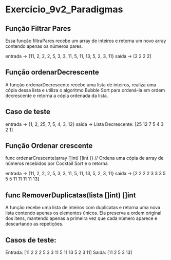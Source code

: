 # Exercicio_9v2_Paradigmas


## Função Filtrar Pares

Essa função filtraPares recebe um array de inteiros e retorna um novo array contendo apenas os números pares.

entrada -> {11, 2, 2, 2, 5, 3, 3, 11, 5, 11, 13, 5, 2, 3, 11}
saída -> [2 2 2 2]

## Função ordenarDecrescente

A função ordenarDecrescente recebe uma lista de inteiros, realiza uma cópia dessa lista e utiliza o algoritmo Bubble Sort para ordená-la em ordem decrescente e retorna a cópia ordenada da lista.

## Caso de teste
 
entrada -> {1, 2, 25, 7, 5, 4, 3, 12}
saída -> Lista Decrescente:  [25 12 7 5 4 3 2 1]

## Função Ordenar crescente
func ordenarCrescente(array []int) []int {} // Ordena uma cópia de array de números recebidos por Cocktail Sort e o retorna

entrada -> {11, 2, 2, 2, 5, 3, 3, 11, 5, 11, 13, 5, 2, 3, 11}
saída -> [2 2 2 2 3 3 3 5 5 5 11 11 11 11 13]

## func RemoverDuplicatas(lista []int) []int
A função recebe uma lista de inteiros com duplicatas e retorna uma nova lista contendo apenas os elementos únicos.
Ela preserva a ordem original dos itens, mantendo apenas a primeira vez que cada número aparece e descartando as repetições.

## Casos de teste: 
 Entrada:  [11 2 2 2 5 3 3 11 5 11 13 5 2 3 11]
 Saida:  [11 2 5 3 13]


